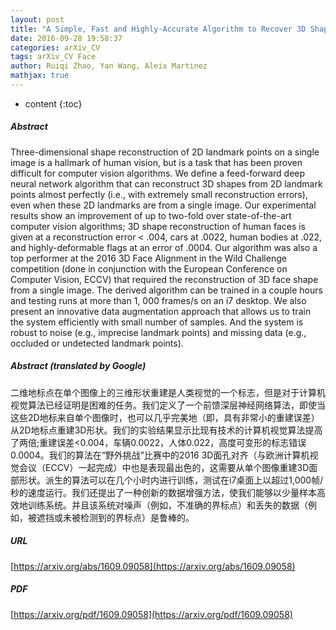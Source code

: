 ```yaml
---
layout: post
title: "A Simple, Fast and Highly-Accurate Algorithm to Recover 3D Shape from 2D Landmarks on a Single Image"
date: 2016-09-28 19:58:37
categories: arXiv_CV
tags: arXiv_CV Face
author: Ruiqi Zhao, Yan Wang, Aleix Martinez
mathjax: true
---
```


* content
{:toc}

##### Abstract
Three-dimensional shape reconstruction of 2D landmark points on a single image is a hallmark of human vision, but is a task that has been proven difficult for computer vision algorithms. We define a feed-forward deep neural network algorithm that can reconstruct 3D shapes from 2D landmark points almost perfectly (i.e., with extremely small reconstruction errors), even when these 2D landmarks are from a single image. Our experimental results show an improvement of up to two-fold over state-of-the-art computer vision algorithms; 3D shape reconstruction of human faces is given at a reconstruction error < .004, cars at .0022, human bodies at .022, and highly-deformable flags at an error of .0004. Our algorithm was also a top performer at the 2016 3D Face Alignment in the Wild Challenge competition (done in conjunction with the European Conference on Computer Vision, ECCV) that required the reconstruction of 3D face shape from a single image. The derived algorithm can be trained in a couple hours and testing runs at more than 1, 000 frames/s on an i7 desktop. We also present an innovative data augmentation approach that allows us to train the system efficiently with small number of samples. And the system is robust to noise (e.g., imprecise landmark points) and missing data (e.g., occluded or undetected landmark points).

##### Abstract (translated by Google)
二维地标点在单个图像上的三维形状重建是人类视觉的一个标志，但是对于计算机视觉算法已经证明是困难的任务。我们定义了一个前馈深层神经网络算法，即使当这些2D地标来自单个图像时，也可以几乎完美地（即，具有非常小的重建误差）从2D地标点重建3D形状。我们的实验结果显示比现有技术的计算机视觉算法提高了两倍;重建误差<0.004，车辆0.0022，人体0.022，高度可变形的标志错误0.0004。我们的算法在“野外挑战”比赛中的2016 3D面孔对齐（与欧洲计算机视觉会议（ECCV）一起完成）中也是表现最出色的，这需要从单个图像重建3D面部形状。派生的算法可以在几个小时内进行训练，测试在i7桌面上以超过1,000帧/秒的速度运行。我们还提出了一种创新的数据增强方法，使我们能够以少量样本高效地训练系统。并且该系统对噪声（例如，不准确的界标点）和丢失的数据（例如，被遮挡或未被检测到的界标点）是鲁棒的。

##### URL
[https://arxiv.org/abs/1609.09058](https://arxiv.org/abs/1609.09058)

##### PDF
[https://arxiv.org/pdf/1609.09058](https://arxiv.org/pdf/1609.09058)

